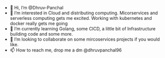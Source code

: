 - 👋 Hi, I’m @Dhruv-Panchal
- 👀 I’m interested in Cloud and distributing computing. Micorservices and serverless computing gets me excited. Working with kubernetes and docker really gets me going
- 🌱 I’m currently learning Golang, some CICD, a little bit of Infrastructure building code and some more.
- 💞️ I’m looking to collaborate on some mircoservices projects if you would like.
- 📫 How to reach me, drop me a dm @dhruvpanchal96

<!---
Dhruv-Panchal/Dhruv-Panchal is a ✨ special ✨ repository because its `README.md` (this file) appears on your GitHub profile.
You can click the Preview link to take a look at your changes.
--->
